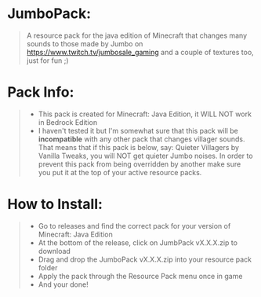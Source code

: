 # JumboPack:
> A resource pack for the java edition of Minecraft that changes many sounds to those made by Jumbo on https://www.twitch.tv/jumbosale_gaming and a couple of textures too, just for fun ;)

# Pack Info:
>- This pack is created for Minecraft: Java Edition, it WILL NOT work in Bedrock Edition
>- I haven't tested it but I'm somewhat sure that this pack will be **incompatible** with any other pack that changes villager sounds. That means that if this pack is below, say: Quieter Villagers by Vanilla Tweaks, you will NOT get quieter Jumbo noises. In order to prevent this pack from being overridden by another make sure you put it at the top of your active resource packs.

# How to Install:
>- Go to releases and find the correct pack for your version of Minecraft: Java Edition
>- At the bottom of the release, click on JumbPack vX.X.X.zip to download
>- Drag and drop the JumboPack vX.X.X.zip into your resource pack folder
>- Apply the pack through the Resource Pack menu once in game
>- And your done!

